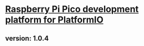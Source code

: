 # [Raspberry Pi Pico development platform for PlatformIO](https://github.com/Wiz-IO/wizio-pico)

## version: 1.0.4  
